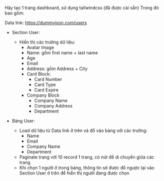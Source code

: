 Hãy tạo 1 trang dashboard, sử dụng tailwindcss (đã được cài sẵn)
Trong đó bao gồm:

Data link: https://dummyjson.com/users

- Section User:
  - Hiển thị các trường dữ liệu:
    + Avatar Image
    + Name: gồm first name + last name
    + Age
    + Email
    + Address: gồm Address + City
    + Card Block:
      - Card Number
      - Card Type
      - Card Expire
    + Company Block
      - Company Name
      - Company Address
      - Department

- Bảng User:
  - Load dữ liệu từ Data link ở trên và đổ vào bảng với các trường:
    + Name
    + Email
    + Company Name
    + Department
  - Paginate trang với 10 record 1 trang, có nút để di chuyển giữa các trang
  - Khi chọn 1 người ở trong bảng, thông tin sẽ được đổ ngược lại vào Section User ở trên để hiển thị người đang được chọn



  
